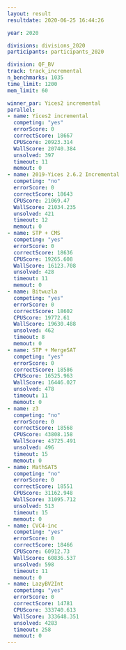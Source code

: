 ```yaml
---
layout: result
resultdate: 2020-06-25 16:44:26

year: 2020

divisions: divisions_2020
participants: participants_2020

division: QF_BV
track: track_incremental
n_benchmarks: 1035
time_limit: 1200
mem_limit: 60

winner_par: Yices2 incremental
parallel:
- name: Yices2 incremental
  competing: "yes"
  errorScore: 0
  correctScore: 18667
  CPUScore: 20923.314
  WallScore: 20740.384
  unsolved: 397
  timeout: 11
  memout: 0
- name: 2019-Yices 2.6.2 Incremental
  competing: "no"
  errorScore: 0
  correctScore: 18643
  CPUScore: 21069.47
  WallScore: 21034.235
  unsolved: 421
  timeout: 12
  memout: 0
- name: STP + CMS
  competing: "yes"
  errorScore: 0
  correctScore: 18636
  CPUScore: 19265.608
  WallScore: 16123.708
  unsolved: 428
  timeout: 11
  memout: 0
- name: Bitwuzla
  competing: "yes"
  errorScore: 0
  correctScore: 18602
  CPUScore: 19772.61
  WallScore: 19630.488
  unsolved: 462
  timeout: 8
  memout: 0
- name: STP + MergeSAT
  competing: "yes"
  errorScore: 0
  correctScore: 18586
  CPUScore: 16525.963
  WallScore: 16446.027
  unsolved: 478
  timeout: 11
  memout: 0
- name: z3
  competing: "no"
  errorScore: 0
  correctScore: 18568
  CPUScore: 43808.158
  WallScore: 43725.491
  unsolved: 496
  timeout: 15
  memout: 0
- name: MathSAT5
  competing: "no"
  errorScore: 0
  correctScore: 18551
  CPUScore: 31162.948
  WallScore: 31095.712
  unsolved: 513
  timeout: 15
  memout: 0
- name: CVC4-inc
  competing: "yes"
  errorScore: 0
  correctScore: 18466
  CPUScore: 60912.73
  WallScore: 60836.537
  unsolved: 598
  timeout: 11
  memout: 0
- name: LazyBV2Int
  competing: "yes"
  errorScore: 0
  correctScore: 14781
  CPUScore: 333740.613
  WallScore: 333648.351
  unsolved: 4283
  timeout: 258
  memout: 0
---
```

